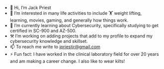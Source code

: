 - 👋 Hi, I’m Jack Priest
- 👀 I’m interested in many life activities to include 🏋 weight lifting, learning, movies, gaming, and generally how things work. 
- 🌱 I’m currently learning about Cybersecurity, specifically studying to get certified in SC-900 and AZ-500.
- ⚒  I’m working on adding projects that add to my profile to expand my cybersecurity knowledge and skillset.
- 📫 To reach me write to jpriestjr@gmail.com
- ⚡ Fun fact: I have worked in the clinical laboratory field for over 20 years and am making a career change. I also like to wear kilts! 

<!---
jpriest404/jpriest404 is a ✨ special ✨ repository because its `README.md` (this file) appears on your GitHub profile.
You can click the Preview link to take a look at your changes.
--->

